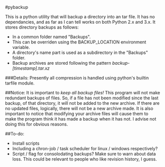 #pybackup

This is a python utility that will backup a directory into an tar file.
It has no dependancies, and as far as I can tell works on both Python
2.x and 3.x. It stores directory backups as follows:

* In a common folder named "Backups".
 * This can be overriden using the BACKUP_LOCATION environment variable.
* A directory's name part is used as a subdirectory in the "Backups" folder.
* Backup archives are stored following the pattern *backup-[timestamp].tar.xz*

###Details:
Presently all compression is handled using python's builtin tarfile
module.

##Notice:
It is important to *keep all backup files!*
This program will not make redundant backups of files.
So, if a file has not been modified since the last backup,
of that directory, it will not be added to the new archive.
If there are no updated files, logically, there will not be
a new archive made. It is also important to notice that
modifying your archive files will cause them to make the program
think it has made a backup when it has not. I advise not doing
this for obvious reasons.

##To-do:
* Install scripts
 * Including a chron-job / task scheduler for linux / windows respectively?
* Script / flag for consolodating backups? Make sure to warn about data loss.
This could be relevant to people who like revision history, I guess.
